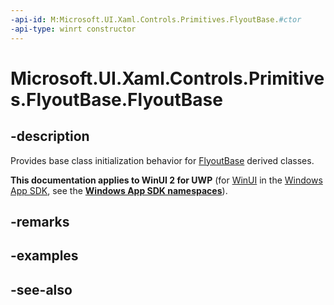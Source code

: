 ```yaml
---
-api-id: M:Microsoft.UI.Xaml.Controls.Primitives.FlyoutBase.#ctor
-api-type: winrt constructor
---
```


<!-- Method syntax
protected FlyoutBase()
-->

# Microsoft.UI.Xaml.Controls.Primitives.FlyoutBase.FlyoutBase

## -description
Provides base class initialization behavior for [FlyoutBase](flyoutbase.md) derived classes.

**This documentation applies to WinUI 2 for UWP** (for [WinUI](/windows/apps/winui/winui3/) in the [Windows App SDK](/windows/apps/windows-app-sdk/), see the **[Windows App SDK namespaces](/windows/windows-app-sdk/api/winrt/)**).

## -remarks

## -examples

## -see-also
